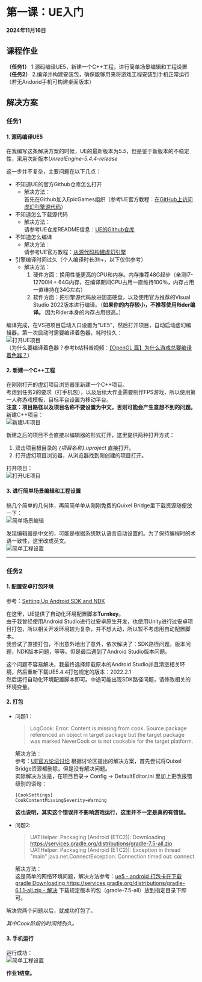 # 第一课：UE入门

**2024年11月16日**

## 课程作业

**（任务1）** 1.源码编译UE5，新建一个C++工程，进行简单场景编辑和工程设置  
**（任务2）** 2.编译并构建安装包，确保能够用来将游戏工程安装到手机正常运行（若无Andorid手机可构建桌面版本）

## 解决方案

### 任务1

#### 1. 源码编译UE5

在我编写这条解决方案的时候，UE的最新版本为*5.5*，但是鉴于新版本的不稳定性，采用次新版本*UnrealEngine-5.4.4-release*

这一步并不复杂，主要问题在以下几点：  
- 不知道UE的官方Github仓库怎么打开
  - 解决方法：  
    首先在Github加入EpicGames组织（参考UE官方教程：[在GitHub上访问虚幻引擎源代码](https://www.unrealengine.com/zh-CN/ue-on-github)）
- 不知道怎么下载源代码
  - 解决方法：  
    请参考UE仓库README信息：[UE的Github仓库](https://github.com/EpicGames/UnrealEngine)
- 不知道怎么编译
  - 解决方法：  
    请参考UE官方教程：[从源代码构建虚幻引擎](https://dev.epicgames.com/documentation/zh-cn/unreal-engine/building-unreal-engine-from-source)
- 引擎编译时间过久（个人编译时长3h+，以下仅供参考）
  - 解决方法：  
    1. 硬件方面：换用性能更高的CPU和内存。内存推荐48G起步（亲测i7-12700H + 64G内存，在编译期间CPU占用一直维持100％，内存占用一直维持在34G左右）
    2. 软件方面：把引擎源代码放进固态硬盘，以及使用官方推荐的Visual Studio 2022版本进行编译。（**如果你的内存较小，不推荐使用Rider编译。** 因为Rider本身的内存占用很高。）
  
编译完成，在VS把项目启动入口设置为“UE5”，然后打开项目，自动启动虚幻编辑器。第一次启动时需要编译着色器，耗时较久：  
![打开UE项目](Images/Course1/1.png)  
（为什么要编译着色器？参考b站科普视频：[【OpenGL 篇】为什么游戏总要编译着色器？](https://www.bilibili.com/video/BV1zi421h7tJ/?spm_id_from=333.337.search-card.all.click&vd_source=beddb0c1b3bb7b4cde7a0218114bf1b5)）

#### 2. 新建一个C++工程

在刚刚打开的虚幻项目浏览器里新建一个C++项目。  
考虑到任务2的要求（打手机包），以及后续大作业需要制作FPS游戏，所以使用第一人称游戏模板，目标平台设置为移动平台。  
**注意：项目路径以及项目名称不要设置为中文，否则可能会产生意想不到的问题。**  
新建C++项目：  
![新建UE项目](Images/Course1/2.png)  

新建之后的项目不会直接以编辑器的形式打开，这里提供两种打开方式：  
1. 双击项目根目录的 *{项目名称}.uproject* 直接打开。  
2. 打开虚幻项目浏览器，从浏览器找到刚创建的项目打开。  

打开项目：  
![打开UE项目](Images/Course1/4.png)   

#### 3. 进行简单场景编辑和工程设置

搞几个简单的几何体，再简简单单从刚刚免费的Quixel Bridge里下载资源随便放一下：  
![简单场景编辑](Images/Course1/6.png) 

发现编辑器是中文的，可能是根据系统默认语言自动设置的。为了保持编程时的术语一致性，这里改成英文。  
![简单工程设置](Images/Course1/5.png) 

---

### 任务2

#### 1. 配置安卓打包环境
参考：[Setting Up Android SDK and NDK](https://dev.epicgames.com/documentation/zh-cn/unreal-engine/set-up-android-sdk-ndk-and-android-studio-using-turnkey-for-unreal-engine)

在这里，UE提供了自动化环境配置脚本**Turnkey**。  
由于我曾经使用Android Studio进行过安卓原生开发，也使用Unity进行过安卓项目打包，所以相关开发环境较为复杂，并不想大动，所以暂不考虑用自动配置脚本。  
我尝试了直接打包，不出意外地出了意外，依次解决了：SDK路径问题，版本问题，NDK版本问题，等等。但是最后遇到了Android Studio版本问题。  

这个问题不容易解决，我最终选择卸载原本的Android Studio并且清空相关环境，然后重新下载UE5.4.4打包规定的版本：2022.2.1  
然后运行自动化环境配置脚本即可。中途可能出现SDK路径问题，请修改相关的环境变量。  

#### 2. 打包
- 问题1：
  > LogCook: Error: Content is missing from cook. Source package referenced an object in target package but the target package was marked NeverCook or is not cookable for the target platform.

  解决方法：  
  参考：[UE官方论坛讨论](https://forums.unrealengine.com/t/logcook-error-content-is-missing-from-cook-source-package-referenced-an-object-in-target-package-but-the-target-package-was-marked-nevercook-or-is-not-cookable-for-the-target-platform/1825570/40)
  根据讨论区提出的解决方案，首先尝试将Quixel Bridge资源都删除，但是没有解决问题。  
  实际解决方法是，在项目目录-> Config -> DefaultEditor.ini 里加上更改报错级别的语句：
  ```
  [CookSettings]
  CookContentMissingSeverity=Warning
  ```
  **这也说明，其实这个错误并不影响游戏运行，这里并不一定是真的有错误。**
- 问题2:
  > UATHelper: Packaging (Android (ETC2)): Downloading https://services.gradle.org/distributions/gradle-7.5-all.zip UATHelper: Packaging (Android (ETC2)): Exception in thread "main" java.net.ConnectException: Connection timed out: connect
  
  解决方法：  
    这是简单的网络环境问题，解决方法参考：[ue5 - android 打包卡在下载gradle Downloading https://services.gradle.org/distributions/gradle-6.1.1-all.zip - 解决](https://www.cnblogs.com/c2g5201314/p/17140634.html)
    下载规定版本的包（gradle-7.5-all）放到指定目录下即可。
  
解决完两个问题以后，就成功打包了。

*其中Cook阶段的时间特别久。*

#### 3. 手机运行

运行成功：  
![简单工程设置](Images/Course1/7.jpg) 

**作业1结束。**









